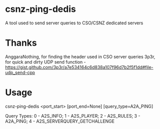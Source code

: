 # csnz-ping-dedis
 A tool used to send server queries to CSO/CSNZ dedicated servers

# Thanks
 AnggaraNothing, for finding the header used in CSO server queries
 3p3r, for quick and dirty UDP send function - https://gist.github.com/3p3r/a7e534164c6d838a107f96d7b2f5f1dd#file-udp_send-cpp
 
# Usage
 csnz-ping-dedis <ip> <port_start> [port_end=None] [query_type=A2A_PING]

Query Types: 0 - A2S_INFO; 1 - A2S_PLAYER; 2 - A2S_RULES; 3 - A2A_PING; 4 - A2S_SERVERQUERY_GETCHALLENGE
